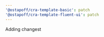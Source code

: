 ```yaml
---
'@ostapoff/cra-template-basic': patch
'@ostapoff/cra-template-fluent-ui': patch
---
```


Adding changest

